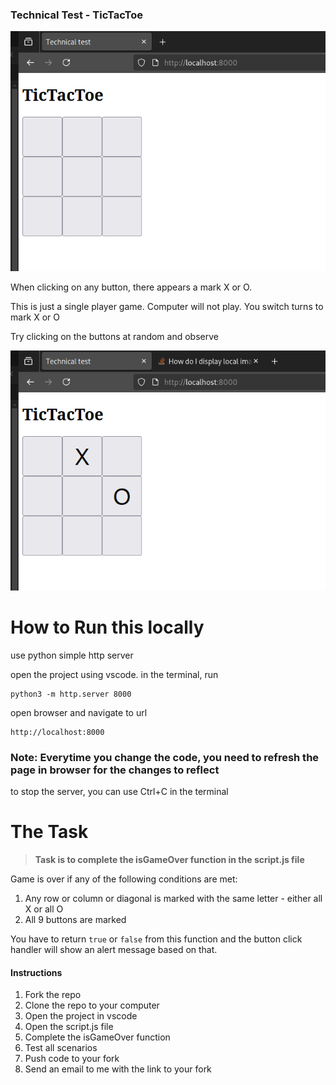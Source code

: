 ### Technical Test - TicTacToe 

![alt text](img1.png "Img 1")

When clicking on any button, there appears a mark X or O.

This is just a single player game. Computer will not play. You switch turns to mark X or O

Try clicking on the buttons at random and observe


![alt text](img2.png "Img 2")


# How to Run this locally
use python simple http server

open the project using vscode. in the terminal, run

```
python3 -m http.server 8000
```

open browser and navigate to url
```
http://localhost:8000
```

### Note: Everytime you change the code, you need to refresh the page in browser for the changes to reflect

to stop the server, you can use Ctrl+C in the terminal

# The Task

> **Task is to complete the isGameOver function in the script.js file**

Game is over if any of the following conditions are met:

1. Any row or column or diagonal is marked with the same letter - either all X or all O
2. All 9 buttons are marked

You have to return `true` or `false` from this function and the button click handler will show an alert message based on that.


#### Instructions
1. Fork the repo
2. Clone the repo to your computer
3. Open the project in vscode
4. Open the script.js file
5. Complete the isGameOver function
6. Test all scenarios
7. Push code to your fork
8. Send an email to me with the link to your fork






